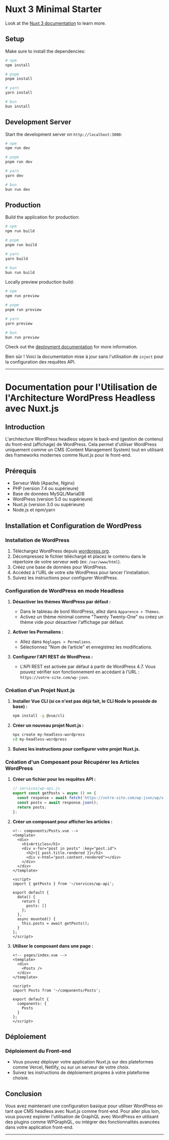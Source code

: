 # Nuxt 3 Minimal Starter

Look at the [Nuxt 3 documentation](https://nuxt.com/docs/getting-started/introduction) to learn more.

## Setup

Make sure to install the dependencies:

```bash
# npm
npm install

# pnpm
pnpm install

# yarn
yarn install

# bun
bun install
```

## Development Server

Start the development server on `http://localhost:3000`:

```bash
# npm
npm run dev

# pnpm
pnpm run dev

# yarn
yarn dev

# bun
bun run dev
```

## Production

Build the application for production:

```bash
# npm
npm run build

# pnpm
pnpm run build

# yarn
yarn build

# bun
bun run build
```

Locally preview production build:

```bash
# npm
npm run preview

# pnpm
pnpm run preview

# yarn
yarn preview

# bun
bun run preview
```

Check out the [deployment documentation](https://nuxt.com/docs/getting-started/deployment) for more information.

Bien sûr ! Voici la documentation mise à jour sans l'utilisation de `inject` pour la configuration des requêtes API.

---

# Documentation pour l'Utilisation de l'Architecture WordPress Headless avec Nuxt.js

## Introduction

L'architecture WordPress headless sépare le back-end (gestion de contenu) du front-end (affichage) de WordPress. Cela permet d'utiliser WordPress uniquement comme un CMS (Content Management System) tout en utilisant des frameworks modernes comme Nuxt.js pour le front-end.

## Prérequis

- Serveur Web (Apache, Nginx)
- PHP (version 7.4 ou supérieure)
- Base de données MySQL/MariaDB
- WordPress (version 5.0 ou supérieure)
- Nuxt.js (version 3.0 ou supérieure)
- Node.js et npm/yarn

## Installation et Configuration de WordPress

### Installation de WordPress

1. Téléchargez WordPress depuis [wordpress.org](https://wordpress.org/download/).
2. Décompressez le fichier téléchargé et placez le contenu dans le répertoire de votre serveur web (ex: `/var/www/html`).
3. Créez une base de données pour WordPress.
4. Accédez à l'URL de votre site WordPress pour lancer l'installation.
5. Suivez les instructions pour configurer WordPress.

### Configuration de WordPress en mode Headless

1. **Désactiver les thèmes WordPress par défaut :**
    - Dans le tableau de bord WordPress, allez dans `Apparence > Thèmes`.
    - Activez un thème minimal comme "Twenty Twenty-One" ou créez un thème vide pour désactiver l'affichage par défaut.

2. **Activer les Permaliens :**
    - Allez dans `Réglages > Permaliens`.
    - Sélectionnez "Nom de l’article" et enregistrez les modifications.

3. **Configurer l'API REST de WordPress :**
    - L'API REST est activée par défaut à partir de WordPress 4.7. Vous pouvez vérifier son fonctionnement en accédant à l'URL : `https://votre-site.com/wp-json`.


### Création d'un Projet Nuxt.js

1. **Installer Vue CLI (si ce n'est pas déjà fait, le CLI Node le possède de base) :**
    ```bash
    npm install -g @vue/cli
    ```

2. **Créer un nouveau projet Nuxt.js :**
    ```bash
    npx create my-headless-wordpress
    cd my-headless-wordpress
    ```

3. **Suivez les instructions pour configurer votre projet Nuxt.js.**

### Création d'un Composant pour Récupérer les Articles WordPress

1. **Créer un fichier pour les requêtes API :**

    ```js
    // services/wp-api.js
    export const getPosts = async () => {
      const response = await fetch('https://votre-site.com/wp-json/wp/v2/posts');
      const posts = await response.json();
      return posts;
    };
    ```

2. **Créer un composant pour afficher les articles :**

    ```vue
    <!-- components/Posts.vue -->
    <template>
      <div>
        <h1>Articles</h1>
        <div v-for="post in posts" :key="post.id">
          <h2>{{ post.title.rendered }}</h2>
          <div v-html="post.content.rendered"></div>
        </div>
      </div>
    </template>

    <script>
    import { getPosts } from '~/services/wp-api';

    export default {
      data() {
        return {
          posts: []
        };
      },
      async mounted() {
        this.posts = await getPosts();
      }
    };
    </script>
    ```

3. **Utiliser le composant dans une page :**

    ```vue
    <!-- pages/index.vue -->
    <template>
      <div>
        <Posts />
      </div>
    </template>

    <script>
    import Posts from '~/components/Posts';

    export default {
      components: {
        Posts
      }
    };
    </script>
    ```

## Déploiement

### Déploiement du Front-end

- Vous pouvez déployer votre application Nuxt.js sur des plateformes comme Vercel, Netlify, ou sur un serveur de votre choix.
- Suivez les instructions de déploiement propres à votre plateforme choisie.

## Conclusion

Vous avez maintenant une configuration basique pour utiliser WordPress en tant que CMS headless avec Nuxt.js comme front-end. Pour aller plus loin, vous pouvez explorer l'utilisation de GraphQL avec WordPress en utilisant des plugins comme WPGraphQL, ou intégrer des fonctionnalités avancées dans votre application front-end.

---
